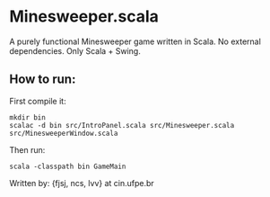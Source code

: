 # Minesweeper.scala
A purely functional Minesweeper game written in Scala.
No external dependencies. Only Scala + Swing.

How to run:
-----------
First compile it:
    
    mkdir bin
    scalac -d bin src/IntroPanel.scala src/Minesweeper.scala src/MinesweeperWindow.scala

Then run:
    
    scala -classpath bin GameMain

Written by: {fjsj, ncs, lvv} at cin.ufpe.br
